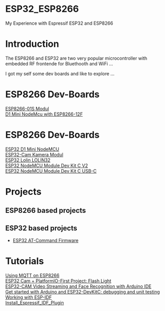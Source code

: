 # ESP32_ESP8266
My Experience with Espressif ESP32 and ESP8266

# Introduction
The ESP8266 and ESP32 are two very popular microcontroller with embedded RF frontende for Bluethooth and WiFi ...   

I got my self some dev boards and like to explore ...  

# ESP8266 Dev-Boards  
[ESP8266-01S Modul](https://www.az-delivery.de/products/esp8266-01?_pos=8&_sid=87774af7e&_ss=r)  
[D1 Mini NodeMcu with ESP8266-12F](https://www.az-delivery.de/en/products/d1-mini)  

# ESP8266 Dev-Boards  
[ESP32 D1 Mini NodeMCU](https://www.az-delivery.de/products/esp32-d1-mini?_pos=7&_sid=e01f773e5&_ss=r)  
[ESP32-Cam Kamera Modul](https://www.az-delivery.de/products/esp32-cam-modul-esp32-wifi-bluetooth-modul-inklusive-kamera?_pos=2&_psq=esp32+&_ss=e&_v=1.0)  
[ESP32 Lolin LOLIN32](https://www.az-delivery.de/products/esp32-lolin-lolin32?_pos=1&_sid=e01f773e5&_ss=r)  
[ESP32 NodeMCU Module Dev Kit C V2](https://www.az-delivery.de/products/esp32-developmentboard?_pos=4&_sid=e01f773e5&_ss=r)  
[ESP32 NodeMCU Module Dev Kit C USB-C](https://www.az-delivery.de/products/esp32-nodemcu-module-wlan-wifi-dev-kit-c-development-board-mit-cp2102-und-usb-c-anschluss-esp-32-esp32-wroom-32-kompatibel-mit-arduino?_pos=6&_sid=e01f773e5&_ss=r)  


# Projects
## ESP8266 based projects

## ESP32 based projects
- [ESP32 AT-Command Firmware](./ESP32/AT-Command-Set)

# Tutorials  
[Using MQTT on ESP8266](https://www.emqx.com/en/blog/esp8266-connects-to-the-public-mqtt-broker)  
[ESP32 Cam + PlatformIO-First Project: Flash Light](https://raydiy.de/en/esp32-cam-platformio-first-project-flash-light-hello-world/)  
[ESP32-CAM Video Streaming and Face Recognition with Arduino IDE](https://randomnerdtutorials.com/esp32-cam-video-streaming-face-recognition-arduino-ide/)  
[Get started with Arduino and ESP32-DevKitC: debugging and unit testing](https://docs.platformio.org/en/latest/tutorials/espressif32/arduino_debugging_unit_testing.html)  
[Working with ESP-IDF](https://www.waveshare.com/wiki/ESP32-S3-Touch-LCD-5#Working_with_ESP-IDF)  
[Install_Espressif_IDF_Plugin](https://www.waveshare.com/wiki/Install_Espressif_IDF_Plugin_Tutorial#tab1)  